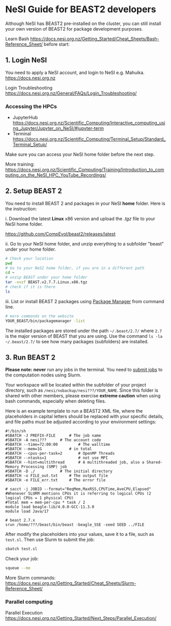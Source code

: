 # NeSI Guide for BEAST2 developers 

Although NeSI has BEAST2 pre-installed on the cluster, you can still install your own version of BEAST2 for package development purposes.

Learn Bash https://docs.nesi.org.nz/Getting_Started/Cheat_Sheets/Bash-Reference_Sheet/ before start:

## 1. Login NeSI

You need to apply a NeSI account, and login to NeSI e.g. Mahuika. https://docs.nesi.org.nz

Login Troubleshooting https://docs.nesi.org.nz/General/FAQs/Login_Troubleshooting/

### Accessing the HPCs

- JupyterHub  https://docs.nesi.org.nz/Scientific_Computing/Interactive_computing_using_Jupyter/Jupyter_on_NeSI/#jupyter-term
- Terminal  https://docs.nesi.org.nz/Scientific_Computing/Terminal_Setup/Standard_Terminal_Setup/

Make sure you can access your NeSI home folder before the next step.

More training: https://docs.nesi.org.nz/Scientific_Computing/Training/Introduction_to_computing_on_the_NeSI_HPC_YouTube_Recordings/

## 2. Setup BEAST 2

You need to install BEAST 2 and packages in your NeSI **home** folder. Here is the instruction:

i. Download the latest __Linux__ x86 version and upload the _.tgz_ file to your NeSI home folder.

https://github.com/CompEvol/beast2/releases/latest

ii. Go to your NeSI home folder, and unzip everything to a subfolder "beast" under your home folder.

```bash
# Check your location
pwd
# Go to your NeSI home folder, if you are in a different path
cd ~
# unzip BEAST under your home folder
tar -xvzf BEAST.v2.7.7.Linux.x86.tgz
# check if it is there
ls
```

iii. List or install BEAST 2 packages using [Package Manager](https://www.beast2.org/managing-packages/) from command line.

```bash
# more commands on the website
YOUR_BEAST/bin/packagemanager -list
```

The installed packages are stored under the path `~/.beast/2.7/` where `2.7` is the major version of BEAST that you are using.
Use the command `ls -la ~/.beast/2.7/` to see how many packages (subfolders) are installed.

## 3. Run BEAST 2

**Please note:** **never** run any jobs in the terminal. 
You need to [submit jobs](https://docs.nesi.org.nz/Getting_Started/Next_Steps/Submitting_your_first_job/) to the computation nodes using Slurm. 

Your workspace will be located within the subfolder of your project directory, such as `/nesi/nobackup/nesi???/YOUR_NAME`.
Since this folder is shared with other members, please exercise **extreme caution** when using bash commands, especially when deleting files.

Here is an example template to run a BEAST2 XML file, 
where the placeholders in capital letters should be replaced with your specific details, 
and file paths must be adjusted according to your environment settings:

```template
#!/bin/sh
#SBATCH -J PREFIX-FILE		# The job name
#SBATCH -A nesi???		# The account code
#SBATCH --time=72:00:00         # The walltime
#SBATCH --mem=1G 	        # in total
#SBATCH --cpus-per-task=2       # OpenMP Threads
#SBATCH --ntasks=1              # not use MPI
#SBATCH --hint=multithread      # A multithreaded job, also a Shared-Memory Processing (SMP) job
#SBATCH -D ./			# The initial directory
#SBATCH -o FILE_out.txt		# The output file
#SBATCH -e FILE_err.txt		# The error file

# sacct -j JOBID --format="ReqMem,MaxRSS,CPUTime,AveCPU,Elapsed"
#Whenever SLURM mentions CPUs it is referring to logical CPUs (2 logical CPUs = 1 physical CPU)
#Total mem = mem-per-cpu * task / 2
module load beagle-lib/4.0.0-GCC-11.3.0
module load Java/17

# beast 2.7.x 
srun /home/???/beast/bin/beast -beagle_SSE -seed SEED ../FILE
```

After modify the placeholders into your values, save it to a file, such as `test.sl`. Then use Slurm to submit the job:

```bash
sbatch test.sl
```

Check your job:

```bash
squeue --me
```

More Slurm commands: https://docs.nesi.org.nz/Getting_Started/Cheat_Sheets/Slurm-Reference_Sheet/

### Parallel computing

Parallel Execution https://docs.nesi.org.nz/Getting_Started/Next_Steps/Parallel_Execution/



